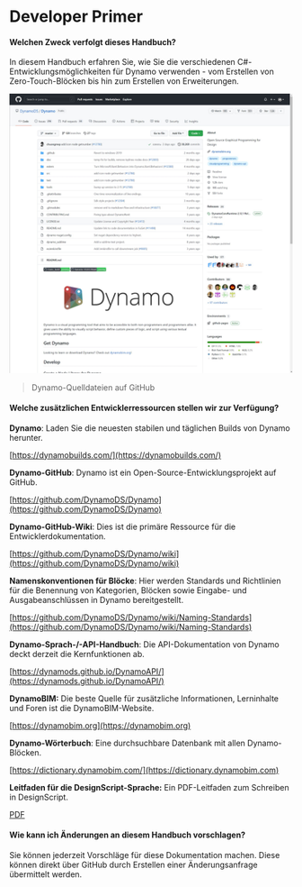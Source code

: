 # Developer Primer

#### Welchen Zweck verfolgt dieses Handbuch? <a href="#what-is-the-purpose-of-this-guide" id="what-is-the-purpose-of-this-guide"></a>

In diesem Handbuch erfahren Sie, wie Sie die verschiedenen C#-Entwicklungsmöglichkeiten für Dynamo verwenden - vom Erstellen von Zero-Touch-Blöcken bis hin zum Erstellen von Erweiterungen.

![Dynamo-Quelldateien auf GitHub](images/dynamogithub.jpg)
> Dynamo-Quelldateien auf GitHub

#### Welche zusätzlichen Entwicklerressourcen stellen wir zur Verfügung? <a href="#what-additional-online-resources-do-we-provide" id="what-additional-online-resources-do-we-provide"></a>

**Dynamo**: Laden Sie die neuesten stabilen und täglichen Builds von Dynamo herunter.

[https://dynamobuilds.com/](https://dynamobuilds.com/)

**Dynamo-GitHub**: Dynamo ist ein Open-Source-Entwicklungsprojekt auf GitHub.

[https://github.com/DynamoDS/Dynamo](https://github.com/DynamoDS/Dynamo)

**Dynamo-GitHub-Wiki**: Dies ist die primäre Ressource für die Entwicklerdokumentation.

[https://github.com/DynamoDS/Dynamo/wiki](https://github.com/DynamoDS/Dynamo/wiki)

**Namenskonventionen für Blöcke**: Hier werden Standards und Richtlinien für die Benennung von Kategorien, Blöcken sowie Eingabe- und Ausgabeanschlüssen in Dynamo bereitgestellt.

[https://github.com/DynamoDS/Dynamo/wiki/Naming-Standards](https://github.com/DynamoDS/Dynamo/wiki/Naming-Standards)

**Dynamo-Sprach-/-API-Handbuch**: Die API-Dokumentation von Dynamo deckt derzeit die Kernfunktionen ab.

[https://dynamods.github.io/DynamoAPI/](https://dynamods.github.io/DynamoAPI/)

**DynamoBIM:** Die beste Quelle für zusätzliche Informationen, Lerninhalte und Foren ist die DynamoBIM-Website.

[https://dynamobim.org](https://dynamobim.org)

**Dynamo-Wörterbuch**: Eine durchsuchbare Datenbank mit allen Dynamo-Blöcken.

[https://dictionary.dynamobim.com/](https://dictionary.dynamobim.com)

**Leitfaden für die DesignScript-Sprache:** Ein PDF-Leitfaden zum Schreiben in DesignScript.

[PDF](https://dynamobim.org/wp-content/uploads/forum-assets/colin-mccroneautodesk-com/07/10/Dynamo\_language\_guide\_version\_1.pdf)

#### Wie kann ich Änderungen an diesem Handbuch vorschlagen? <a href="#how-can-i-suggest-changes-to-this-guide" id="how-can-i-suggest-changes-to-this-guide"></a>

Sie können jederzeit Vorschläge für diese Dokumentation machen. Diese können direkt über GitHub durch Erstellen einer Änderungsanfrage übermittelt werden.
